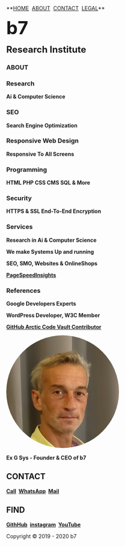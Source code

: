 <head>
<link rel="apple-touch-icon" sizes="180x180" href="/apple-touch-icon.png">
<link rel="icon" type="image/png" sizes="32x32" href="/favicon-32x32.png">
<link rel="icon" type="image/png" sizes="16x16" href="/favicon-16x16.png">
<link rel="manifest" href="/site.webmanifest">
<meta name="viewport" content="width=device-width, initial-scale=1">
<style>
img {
  border-radius: 50%;
}
</style>
<style>
body {
  background-image: url('b7.gif');
  background-repeat: no-repeat;
  background-attachment: fixed; 
  background-size: 100% 100%;
}
</style>
</head>
**<a href="https://b7.github.io" >HOME</a>&nbsp; <a href="https://b7.github.io/#about" >ABOUT</a>&nbsp; <a href="https://b7.github.io/#contact" >CONTACT</a>&nbsp; <a href="https://b7.github.io/legal" >LEGAL</a>**

<strong><font size="7">b7</font></strong>

<strong><font size="5">Research Institute</font></strong>

### **ABOUT**
### Research
**Ai & Computer Science**

### SEO
**Search Engine Optimization**

### Responsive Web Design
**Responsive To All Screens**

### Programming
**HTML PHP CSS CMS SQL & More**

### Security
**HTTPS & SSL End-To-End Encryption**

### Services
**Research in Ai & Computer Science**

**We make Systems Up and running**

**SEO, SMO, Websites & OnlineShops**

**<a href="https://developers.google.com/speed/pagespeed/insights/?hl=en&url=https://b7.github.io&tab=desktop" target="_blank">PageSpeedInsights</a>**

### References
**Google Developers Experts**

**WordPress Developer, W3C Member**

**<a href="https://github.com/b7" target="_blank">GitHub Arctic Code Vault Contributor</a>**

<img src="/Ex-G-Sys.jpg" alt="Ex G Sys" width="300" height="300">

**Ex G Sys - Founder & CEO of b7**

## CONTACT
**<a href="tel:+31600000000">Call</a>&nbsp; <a href="https://wa.me/31600000000?text=b7" target="_blank">WhatsApp</a>&nbsp; <a href="mailto:	b7.github@gmail.com" target="_blank">Mail</a>**

## FIND
**<a href="https://github.com/b7" target="_blank">GithHub</a>&nbsp; <a href="https://instagram.com/b7git" target="_blank">instagram</a>&nbsp; <a href="https://www.youtube.com/channel/UCt4T3OvxivlcvGg9Ah8hLQw/about" target="_blank">YouTube</a>**

Copyright © 2019 - 2020 b7
